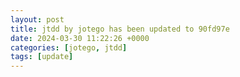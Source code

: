 ```yaml
---
layout: post
title: jtdd by jotego has been updated to 90fd97e
date: 2024-03-30 11:22:26 +0000
categories: [jotego, jtdd]
tags: [update]
---
```



